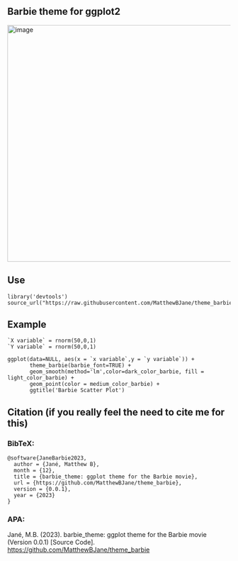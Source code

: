 ## Barbie theme for ggplot2

<img width="534" alt="image" src="https://github.com/MatthewBJane/theme_barbie/assets/52077481/cc45bdd6-d1f6-44a9-b9f3-cb52736f4188">

## Use
```
library('devtools')
source_url("https://raw.githubusercontent.com/MatthewBJane/theme_barbie/main/theme_barbie.R")
```

## Example

```
`X variable` = rnorm(50,0,1)
`Y variable` = rnorm(50,0,1)

ggplot(data=NULL, aes(x = `x variable`,y = `y variable`)) +
       theme_barbie(barbie_font=TRUE) +
       geom_smooth(method='lm',color=dark_color_barbie, fill = light_color_barbie) +
       geom_point(color = medium_color_barbie) +
       ggtitle('Barbie Scatter Plot')
```

## Citation (if you really feel the need to cite me for this)

### BibTeX:
```
@software{JaneBarbie2023,
  author = {Jané, Matthew B},
  month = {12},
  title = {barbie_theme: ggplot theme for the Barbie movie},
  url = {https://github.com/MatthewBJane/theme_barbie},
  version = {0.0.1},
  year = {2023}
}
```
### APA:
Jané, M.B. (2023). barbie_theme: ggplot theme for the Barbie movie (Version 0.0.1) [Source Code]. https://github.com/MatthewBJane/theme_barbie
